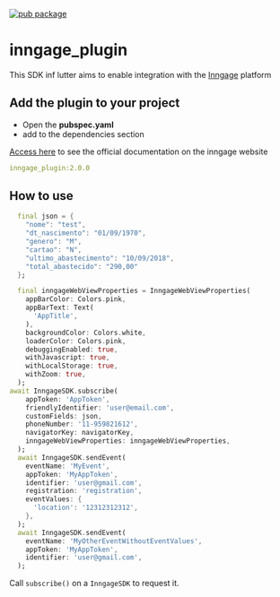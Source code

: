 [![pub package](https://img.shields.io/pub/v/permission_handler.svg)](https://pub.dev/packages/inngage_plugin) 

# inngage_plugin

This SDK inf lutter aims to enable integration with the [Inngage](http://www.inngage.com.br)  platform

## Add the plugin to your project

* Open the **pubspec.yaml**
* add to the dependencies section


[Access here](https://inngage.readme.io/v1.0/docs/integração-flutter) to see the official documentation on the inngage website

```yaml
inngage_plugin:2.0.0
```


## How to use

```dart
  final json = {
    "nome": "test",
    "dt_nascimento": "01/09/1970",
    "genero": "M",
    "cartao": "N",
    "ultimo_abastecimento": "10/09/2018",
    "total_abastecido": "290,00"
  };

  final inngageWebViewProperties = InngageWebViewProperties(
    appBarColor: Colors.pink,
    appBarText: Text(
      'AppTitle',
    ),
    backgroundColor: Colors.white,
    loaderColor: Colors.pink,
    debuggingEnabled: true,
    withJavascript: true,
    withLocalStorage: true,
    withZoom: true,
  );
await InngageSDK.subscribe(
    appToken: 'AppToken',
    friendlyIdentifier: 'user@email.com',
    customFields: json,
    phoneNumber: '11-959821612',
    navigatorKey: navigatorKey,
    inngageWebViewProperties: inngageWebViewProperties,
  );
  await InngageSDK.sendEvent(
    eventName: 'MyEvent',
    appToken: 'MyAppToken',
    identifier: 'user@gmail.com',
    registration: 'registration',
    eventValues: {
      'location': '12312312312',
    },
  );
  await InngageSDK.sendEvent(
    eventName: 'MyOtherEventWithoutEventValues',
    appToken: 'MyAppToken',
    identifier: 'user@gmail.com',
  );
```

Call `subscribe()` on a `InngageSDK` to request it.
